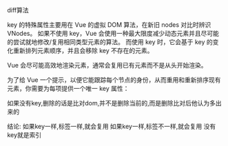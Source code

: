 diff算法


key 的特殊属性主要用在 Vue 的虚拟 DOM 算法，在新旧 nodes 对比时辨识 VNodes。
如果不使用 key，Vue 会使用一种最大限度减少动态元素并且尽可能的尝试就地修改/复用相同类型元素的算法。
而使用 key 时，它会基于 key 的变化重新排列元素顺序，并且会移除 key 不存在的元素。


Vue 会尽可能高效地渲染元素，通常会复用已有元素而不是从头开始渲染。

为了给 Vue 一个提示，以便它能跟踪每个节点的身份，从而重用和重新排序现有元素，你需要为每项提供一个唯一 key 属性：

如果没有key,删除的话是比对dom,并不是删除当前的,而是删除比对后他认为多出来的

结论:
如果key一样,标签一样,就会复用
如果key一样,标签不一样,就会复用
没有key就是索引